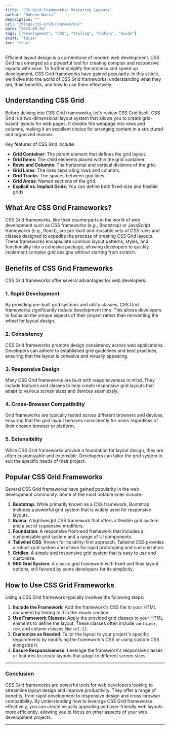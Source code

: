 ```yaml
---
title: "CSS Grid Frameworks: Mastering Layouts"
author: "Maheen Waris"
description: ""
url: "/blogs/CSS-Grid-Frameworks/"
date: "2023-09-24"
tags: ["Development", "CSS", "Styling", "Coding", "Guide"]
draft: "false"
toc: "true"
---
```


Efficient layout design is a cornerstone of modern web development. CSS Grid has emerged as a powerful tool for creating complex and responsive layouts with ease. To further simplify the process and speed up development, CSS Grid frameworks have gained popularity. In this article, we'll dive into the world of CSS Grid frameworks, understanding what they are, their benefits, and how to use them effectively.

## Understanding CSS Grid

Before delving into CSS Grid frameworks, let's review CSS Grid itself. CSS Grid is a two-dimensional layout system that allows you to create grid-based layouts for web pages. It divides the webpage into rows and columns, making it an excellent choice for arranging content in a structured and organized manner.

Key features of CSS Grid include:

- **Grid Container**: The parent element that defines the grid layout.
- **Grid Items**: The child elements placed within the grid container.
- **Rows and Columns**: The horizontal and vertical divisions of the grid.
- **Grid Lines**: The lines separating rows and columns.
- **Grid Tracks**: The spaces between grid lines.
- **Grid Areas**: Named sections of the grid.
- **Explicit vs. Implicit Grids**: You can define both fixed-size and flexible grids.

## What Are CSS Grid Frameworks?

CSS Grid frameworks, like their counterparts in the world of web development such as CSS frameworks (e.g., Bootstrap) or JavaScript frameworks (e.g., React), are pre-built and reusable sets of CSS rules and classes designed to expedite the process of creating CSS Grid layouts. These frameworks encapsulate common layout patterns, styles, and functionality into a cohesive package, allowing developers to quickly implement complex grid designs without starting from scratch.

## Benefits of CSS Grid Frameworks

CSS Grid frameworks offer several advantages for web developers:

### 1. Rapid Development

By providing pre-built grid systems and utility classes, CSS Grid frameworks significantly reduce development time. This allows developers to focus on the unique aspects of their project rather than reinventing the wheel for layout design.

### 2. Consistency

CSS Grid frameworks promote design consistency across web applications. Developers can adhere to established grid guidelines and best practices, ensuring that the layout is cohesive and visually appealing.

### 3. Responsive Design

Many CSS Grid frameworks are built with responsiveness in mind. They include features and classes to help create responsive grid layouts that adapt to various screen sizes and devices seamlessly.

### 4. Cross-Browser Compatibility

Grid frameworks are typically tested across different browsers and devices, ensuring that the grid layout behaves consistently for users regardless of their chosen browser or platform.

### 5. Extensibility

While CSS Grid frameworks provide a foundation for layout design, they are often customizable and extensible. Developers can tailor the grid system to suit the specific needs of their project.

## Popular CSS Grid Frameworks

Several CSS Grid frameworks have gained popularity in the web development community. Some of the most notable ones include:

1. **Bootstrap**: While primarily known as a CSS framework, Bootstrap includes a powerful grid system that is widely used for responsive layouts.
2. **Bulma**: A lightweight CSS framework that offers a flexible grid system and a set of responsive modifiers.
3. **Foundation**: A responsive front-end framework that includes a customizable grid system and a range of UI components.
4. **Tailwind CSS**: Known for its utility-first approach, Tailwind CSS provides a robust grid system and allows for rapid prototyping and customization.
5. **Gridlex**: A simple and responsive grid system that is easy to use and customize.
6. **960 Grid System**: A classic grid framework with fixed and fluid layout options, still favored by some developers for its simplicity.

## How to Use CSS Grid Frameworks

Using a CSS Grid framework typically involves the following steps:

1. **Include the Framework**: Add the framework's CSS file to your HTML document by linking to it in the `<head>` section.
2. **Use Framework Classes**: Apply the provided grid classes to your HTML elements to define the layout. These classes often include `container`, `row`, and column classes like `col-12`.
3. **Customize as Needed**: Tailor the layout to your project's specific requirements by modifying the framework's CSS or using custom CSS alongside it.
4. **Ensure Responsiveness**: Leverage the framework's responsive classes or features to create layouts that adapt to different screen sizes.

<hr>

### Conclusion

CSS Grid frameworks are powerful tools for web developers looking to streamline layout design and improve productivity. They offer a range of benefits, from rapid development to responsive design and cross-browser compatibility. By understanding how to leverage CSS Grid frameworks effectively, you can create visually appealing and user-friendly web layouts more efficiently, allowing you to focus on other aspects of your web development projects.

---
